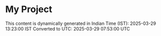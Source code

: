 # My Project

This content is dynamically generated in Indian Time (IST): 2025-03-29 13:23:00 IST
Converted to UTC: 2025-03-29 07:53:00 UTC
